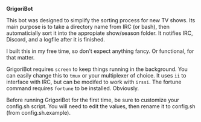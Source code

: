 **GrigoriBot**

This bot was designed to simplify the sorting process for new TV shows.
Its main purpose is to take a directory name from IRC (or bash), then automaticially sort it into the appropiate show/season folder.
It notifies IRC, Discord, and a logfile after it is finished.

I built this in my free time, so don't expect anything fancy. Or functional, for that matter.

GrigoriBot requires `screen` to keep things running in the background.
You can easily change this to `tmux` or your multiplexer of choice.
It uses `ii` to interface with IRC, but can be modifed to work with `irssi`.
The fortune command requires `fortune` to be installed. Obviously.

Before running GrigoriBot for the first time, be sure to customize your config.sh script.
You will need to edit the values, then rename it to config.sh (from config.sh.example).
